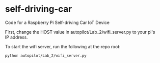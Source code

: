 # self-driving-car
Code for a Raspberry Pi Self-driving Car IoT Device

First, change the HOST value in autopilot/Lab_2/wifi_server.py to your pi's IP address.

To start the wifi server, run the following at the repo root:
```
python autopilot/Lab_2/wifi_server.py
```
